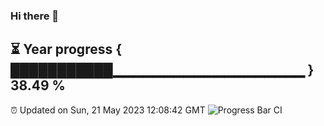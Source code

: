 ### Hi there 👋
⏳ Year progress { ███████████▁▁▁▁▁▁▁▁▁▁▁▁▁▁▁▁▁▁▁ } 38.49 %
---
⏰ Updated on Sun, 21 May 2023 12:08:42 GMT
![Progress Bar CI](https://github.com/Moyi321/Moyi321/workflows/Progress%20Bar%20CI/badge.svg)
